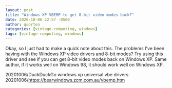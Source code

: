 ```yaml
---
layout: post
title: "Windows XP VBEMP to get 8-bit video modes back?"
date: 2020-10-06 22:57 -0500
author: quorten
categories: [vintage-computing, windows]
tags: [vintage-computing, windows]
---
```


Okay, so I just had to make a quick note about this.  The problems
I've been having with the Windows XP video drivers and 8-bit modes?
Try using this driver and see if you can get 8-bit video modes back on
Windows XP.  Same author, if it works well on Windows 98, it should
work well on Windows XP.

20201006/DuckDuckGo windows xp universal vbe drivers  
20201006/https://bearwindows.zcm.com.au/vbemp.htm
